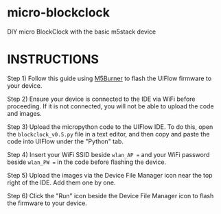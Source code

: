 # micro-blockclock
DIY micro BlockClock with the basic m5stack device

# **INSTRUCTIONS**

Step 1) Follow this guide using [M5Burner](https://github.com/m5stack/m5-docs/blob/master/docs/en/related_documents/M5Burner.md) to flash the UIFlow firmware to your device.

Step 2) Ensure your device is connected to the IDE via WiFi before proceeding. If it is not connected, you will not be able to upload the code and images.

Step 3) Upload the micropython code to the UIFlow IDE. To do this, open the `blockclock_v0.5.py` file in a text editor, and then copy and paste the code into UIFlow under the "Python" tab. 

Step 4) Insert your WiFi SSID beside `wlan_AP =` and your WiFi password beside `wlan_PW =` in the code before flashing the device.

Step 5) Upload the images via the Device File Manager icon near the top right of the IDE. Add them one by one.

Step 6) Click the "Run" icon beside the Device File Manager icon to flash the firmware to your device.

 

